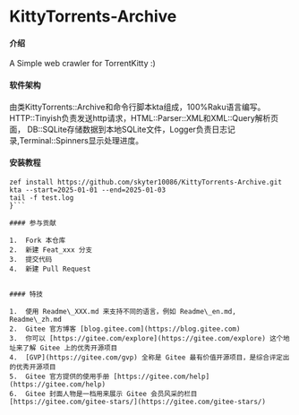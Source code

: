# KittyTorrents-Archive

#### 介绍
A Simple web crawler for TorrentKitty :)

#### 软件架构
由类KittyTorrents::Archive和命令行脚本kta组成，100%Raku语言编写。HTTP::Tinyish负责发送http请求，HTML::Parser::XML和XML::Query解析页面，
DB::SQLite存储数据到本地SQLite文件，Logger负责日志记录,Terminal::Spinners显示处理进度。


#### 安装教程

```{
zef install https://github.com/skyter10086/KittyTorrents-Archive.git
kta --start=2025-01-01 --end=2025-01-03 
tail -f test.log
}```

#### 参与贡献

1.  Fork 本仓库
2.  新建 Feat_xxx 分支
3.  提交代码
4.  新建 Pull Request


#### 特技

1.  使用 Readme\_XXX.md 来支持不同的语言，例如 Readme\_en.md, Readme\_zh.md
2.  Gitee 官方博客 [blog.gitee.com](https://blog.gitee.com)
3.  你可以 [https://gitee.com/explore](https://gitee.com/explore) 这个地址来了解 Gitee 上的优秀开源项目
4.  [GVP](https://gitee.com/gvp) 全称是 Gitee 最有价值开源项目，是综合评定出的优秀开源项目
5.  Gitee 官方提供的使用手册 [https://gitee.com/help](https://gitee.com/help)
6.  Gitee 封面人物是一档用来展示 Gitee 会员风采的栏目 [https://gitee.com/gitee-stars/](https://gitee.com/gitee-stars/)

